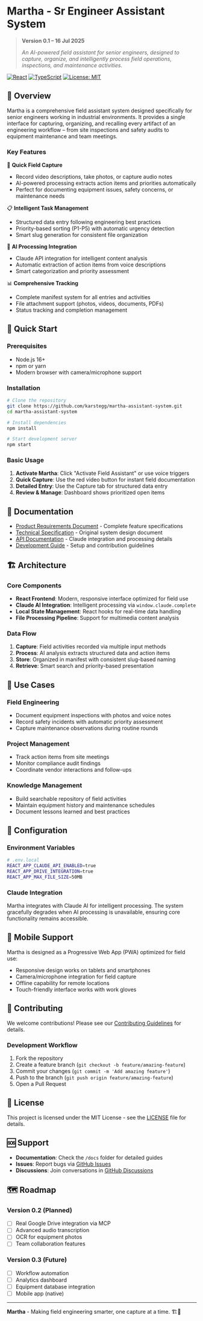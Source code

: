 # Martha - Sr Engineer Assistant System

> **Version 0.1 – 16 Jul 2025**
>
> *An AI-powered field assistant for senior engineers, designed to capture, organize, and intelligently process field operations, inspections, and maintenance activities.*

[![React](https://img.shields.io/badge/React-18+-blue.svg)](https://reactjs.org/)
[![TypeScript](https://img.shields.io/badge/TypeScript-Ready-blue.svg)](https://www.typescriptlang.org/)
[![License: MIT](https://img.shields.io/badge/License-MIT-yellow.svg)](https://opensource.org/licenses/MIT)

## 🎯 Overview

Martha is a comprehensive field assistant system designed specifically for senior engineers working in industrial environments. It provides a single interface for capturing, organizing, and recalling every artifact of an engineering workflow – from site inspections and safety audits to equipment maintenance and team meetings.

### Key Features

🎥 **Quick Field Capture**
- Record video descriptions, take photos, or capture audio notes
- AI-powered processing extracts action items and priorities automatically
- Perfect for documenting equipment issues, safety concerns, or maintenance needs

📋 **Intelligent Task Management**
- Structured data entry following engineering best practices
- Priority-based sorting (P1-P5) with automatic urgency detection
- Smart slug generation for consistent file organization

🤖 **AI Processing Integration**
- Claude API integration for intelligent content analysis
- Automatic extraction of action items from voice descriptions
- Smart categorization and priority assessment

📊 **Comprehensive Tracking**
- Complete manifest system for all entries and activities
- File attachment support (photos, videos, documents, PDFs)
- Status tracking and completion management

## 🚀 Quick Start

### Prerequisites

- Node.js 16+
- npm or yarn
- Modern browser with camera/microphone support

### Installation

```bash
# Clone the repository
git clone https://github.com/karstegg/martha-assistant-system.git
cd martha-assistant-system

# Install dependencies
npm install

# Start development server
npm start
```

### Basic Usage

1. **Activate Martha**: Click "Activate Field Assistant" or use voice triggers
2. **Quick Capture**: Use the red video button for instant field documentation
3. **Detailed Entry**: Use the Capture tab for structured data entry
4. **Review & Manage**: Dashboard shows prioritized open items

## 📖 Documentation

- [Product Requirements Document](./docs/PRD.md) - Complete feature specifications
- [Technical Specification](./docs/SPECIFICATION.md) - Original system design document
- [API Documentation](./docs/API.md) - Claude integration and processing details
- [Development Guide](./docs/DEVELOPMENT.md) - Setup and contribution guidelines

## 🏗️ Architecture

### Core Components

- **React Frontend**: Modern, responsive interface optimized for field use
- **Claude AI Integration**: Intelligent processing via `window.claude.complete`
- **Local State Management**: React hooks for real-time data handling
- **File Processing Pipeline**: Support for multimedia content analysis

### Data Flow

1. **Capture**: Field activities recorded via multiple input methods
2. **Process**: AI analysis extracts structured data and action items
3. **Store**: Organized in manifest with consistent slug-based naming
4. **Retrieve**: Smart search and priority-based presentation

## 🎯 Use Cases

### Field Engineering
- Document equipment inspections with photos and voice notes
- Record safety incidents with automatic priority assessment
- Capture maintenance observations during routine rounds

### Project Management
- Track action items from site meetings
- Monitor compliance audit findings
- Coordinate vendor interactions and follow-ups

### Knowledge Management
- Build searchable repository of field activities
- Maintain equipment history and maintenance schedules
- Document lessons learned and best practices

## 🔧 Configuration

### Environment Variables

```bash
# .env.local
REACT_APP_CLAUDE_API_ENABLED=true
REACT_APP_DRIVE_INTEGRATION=true
REACT_APP_MAX_FILE_SIZE=50MB
```

### Claude Integration

Martha integrates with Claude AI for intelligent processing. The system gracefully degrades when AI processing is unavailable, ensuring core functionality remains accessible.

## 📱 Mobile Support

Martha is designed as a Progressive Web App (PWA) optimized for field use:

- Responsive design works on tablets and smartphones
- Camera/microphone integration for field capture
- Offline capability for remote locations
- Touch-friendly interface works with work gloves

## 🤝 Contributing

We welcome contributions! Please see our [Contributing Guidelines](./CONTRIBUTING.md) for details.

### Development Workflow

1. Fork the repository
2. Create a feature branch (`git checkout -b feature/amazing-feature`)
3. Commit your changes (`git commit -m 'Add amazing feature'`)
4. Push to the branch (`git push origin feature/amazing-feature`)
5. Open a Pull Request

## 📄 License

This project is licensed under the MIT License - see the [LICENSE](LICENSE) file for details.

## 🆘 Support

- **Documentation**: Check the `/docs` folder for detailed guides
- **Issues**: Report bugs via [GitHub Issues](https://github.com/karstegg/martha-assistant-system/issues)
- **Discussions**: Join conversations in [GitHub Discussions](https://github.com/karstegg/martha-assistant-system/discussions)

## 🗺️ Roadmap

### Version 0.2 (Planned)
- [ ] Real Google Drive integration via MCP
- [ ] Advanced audio transcription
- [ ] OCR for equipment photos
- [ ] Team collaboration features

### Version 0.3 (Future)
- [ ] Workflow automation
- [ ] Analytics dashboard
- [ ] Equipment database integration
- [ ] Mobile app (native)

---

**Martha** - Making field engineering smarter, one capture at a time. 🏗️🤖